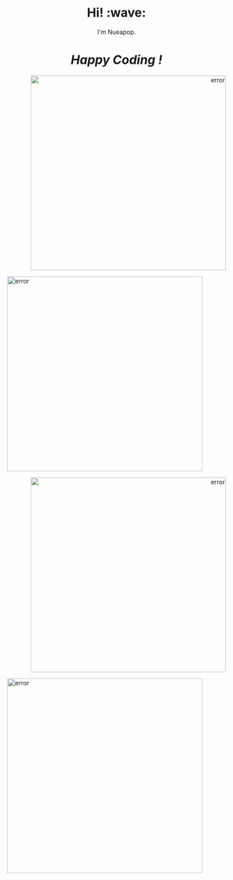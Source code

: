 <h1 align='center'>Hi! :wave:</h1>
<p align='center'>I'm Nueapop.</p>
<h1 align='center'><i>Happy Coding !</i></h1>
<p align='right'><img src="https://github-readme-stats.vercel.app/api?username=nueapop&show_icons=true&theme=dark" width="450" alt="error"/></p>
<p align='left'><img src="https://github-readme-stats.vercel.app/api/top-langs/?username=nueapop&layout=compact&theme=dark" width="450" alt="error"/></p>
<p align='right'><img src="https://github-readme-stats.vercel.app/api/pin/?username=nueapop&repo=fp_flutter&theme=dark" width="450" alt="error"/></p>
<p align='left'><img src="https://github-readme-stats.vercel.app/api/pin/?username=nueapop&repo=fp_flutter&theme=dark" width="450" alt="error"/></p>